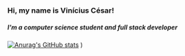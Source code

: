 ### Hi, my name is Vinícius César!

##### I'm a computer science student and full stack developer

[![Anurag's GitHub stats](https://github-readme-stats.vercel.app/api?username=viniciuscnr)](https://github.com/viniciuscnr/github-readme-stats&show_icons=true&theme=radical)
)
